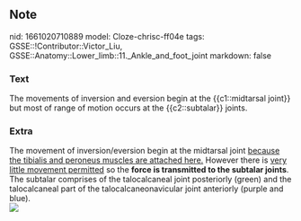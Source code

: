 ## Note
nid: 1661020710889
model: Cloze-chrisc-ff04e
tags: GSSE::!Contributor::Victor_Liu, GSSE::Anatomy::Lower_limb::11._Ankle_and_foot_joint
markdown: false

### Text
The movements of inversion and eversion begin at the {{c1::midtarsal joint}} but most of range of motion occurs at the {{c2::subtalar}} joints.

### Extra
<div>
  The movement of inversion/eversion begin at the midtarsal joint
  <u>because the tibialis and peroneus muscles are attached
  here.</u> However there is <u>very little movement permitted</u>
  so the <b>force is transmitted to the subtalar joints</b>.
</div>The subtalar comprises of the talocalcaneal joint posteriorly
(green) and the talocalcaneal part of the talocalcaneonavicular
joint anteriorly (purple and blue).
<div>
  <div><img src="41598_2020_57912_Fig1_HTML.png"></div>
</div>
